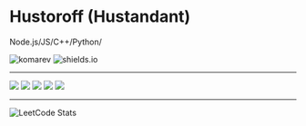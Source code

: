 # Hustoroff (Hustandant)
Node.js/JS/C++/Python/

![komarev](https://komarev.com/ghpvc/?username=hustoroff)
![shields.io](https://img.shields.io/github/followers/hustoroff?label=follow&logo=github&style=flat)
--- ---
![](http://github-profile-summary-cards.vercel.app/api/cards/profile-details?username=Hustoroff&theme=great_gatsby)
![](http://github-profile-summary-cards.vercel.app/api/cards/repos-per-language?username=Hustoroff&theme=great_gatsby)
![](http://github-profile-summary-cards.vercel.app/api/cards/most-commit-language?username=Hustoroff&theme=great_gatsby)
![](http://github-profile-summary-cards.vercel.app/api/cards/stats?username=Hustoroff&theme=great_gatsby)
![](http://github-profile-summary-cards.vercel.app/api/cards/productive-time?username=Hustoroff&theme=great_gatsby&utcOffset=8)

--- ---
![LeetCode Stats](https://leetcard.jacoblin.cool/hustandant?theme=dark&font=Noto%20Sans%20Old%20South%20Arabian&ext=heatmap)
